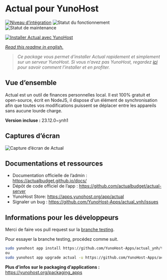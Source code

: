 <!--
N.B.: This README was automatically generated by https://github.com/YunoHost/apps/tree/master/tools/README-generator
It shall NOT be edited by hand.
-->

# Actual pour YunoHost

[![Niveau d’intégration](https://dash.yunohost.org/integration/actual.svg)](https://dash.yunohost.org/appci/app/actual) ![Statut du fonctionnement](https://ci-apps.yunohost.org/ci/badges/actual.status.svg) ![Statut de maintenance](https://ci-apps.yunohost.org/ci/badges/actual.maintain.svg)

[![Installer Actual avec YunoHost](https://install-app.yunohost.org/install-with-yunohost.svg)](https://install-app.yunohost.org/?app=actual)

*[Read this readme in english.](./README.md)*

> *Ce package vous permet d’installer Actual rapidement et simplement sur un serveur YunoHost.
Si vous n’avez pas YunoHost, regardez [ici](https://yunohost.org/#/install) pour savoir comment l’installer et en profiter.*

## Vue d’ensemble

Actual est un outil de finances personnelles local. Il est 100% gratuit et open-source, écrit en NodeJS, il dispose d'un élément de synchronisation afin que toutes vos modifications puissent se déplacer entre les appareils sans aucune lourde charge.

**Version incluse :** 23.12.0~ynh1

## Captures d’écran

![Capture d’écran de Actual](./doc/screenshots/screenshot.png)

## Documentations et ressources

* Documentation officielle de l’admin : <https://actualbudget.github.io/docs/>
* Dépôt de code officiel de l’app : <https://github.com/actualbudget/actual-server>
* YunoHost Store: <https://apps.yunohost.org/app/actual>
* Signaler un bug : <https://github.com/YunoHost-Apps/actual_ynh/issues>

## Informations pour les développeurs

Merci de faire vos pull request sur la [branche testing](https://github.com/YunoHost-Apps/actual_ynh/tree/testing).

Pour essayer la branche testing, procédez comme suit.

``` bash
sudo yunohost app install https://github.com/YunoHost-Apps/actual_ynh/tree/testing --debug
ou
sudo yunohost app upgrade actual -u https://github.com/YunoHost-Apps/actual_ynh/tree/testing --debug
```

**Plus d’infos sur le packaging d’applications :** <https://yunohost.org/packaging_apps>